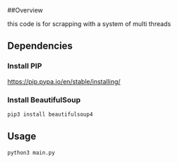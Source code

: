 ##Overview

this code is for scrapping with a system of multi threads


## Dependencies 

### Install PIP
https://pip.pypa.io/en/stable/installing/


### Install BeautifulSoup
```bash
pip3 install beautifulsoup4
```


## Usage
```bash
python3 main.py
```
